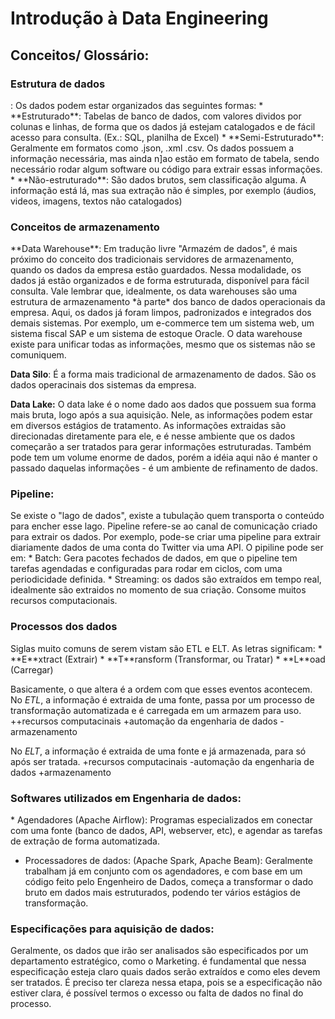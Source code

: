 <h1>Introdução à Data Engineering</h1>

<h2>Conceitos/ Glossário:</h2>


<h3>Estrutura de dados</h3>: Os dados podem estar organizados das seguintes formas: 
* **Estruturado**: Tabelas de banco de dados, com valores dividos por colunas e linhas, de forma que os dados já estejam catalogados e de fácil acesso para consulta. (Ex.: SQL, planilha de Excel)
* **Semi-Estruturado**: Geralmente em formatos como .json, .xml .csv. Os dados possuem a informação necessária, mas ainda n]ao estão em formato de tabela, sendo necessário rodar algum software ou código para extrair essas informações.
* **Não-estruturado**: São dados brutos, sem classificação alguma. A informação está lá, mas sua extração não é simples, por exemplo (áudios, videos, imagens, textos não catalogados)

<h3>Conceitos de armazenamento</h3>
**Data Warehouse**: Em tradução livre "Armazém de dados", é mais próximo do  conceito dos tradicionais servidores de armazenamento, quando os dados da empresa estão guardados. Nessa modalidade, os dados já estão organizados e de forma estruturada, disponível para fácil consulta. Vale lembrar que, idealmente, os data warehouses são uma estrutura de armazenamento *à parte* dos banco de dados operacionais da empresa. Aqui, os dados já foram limpos, padronizados e integrados dos demais sistemas. Por exemplo, um e-commerce tem um sistema web, um sistema fiscal SAP e um sistema de estoque Oracle. O data warehouse existe para unificar todas as informações, mesmo que os sistemas não se comuniquem.

**Data Silo**: É a forma mais tradicional de armazenamento de dados. São os dados operacinais dos sistemas da empresa.

**Data Lake:** O data lake é o nome dado aos dados que possuem sua forma mais bruta, logo após a sua aquisição. Nele, as informações podem estar em diversos estágios de tratamento. As informações extraidas são direcionadas diretamente para ele, e é nesse ambiente que os dados começarão a ser tratados para gerar informações estruturadas. Também pode tem um volume enorme de dados, porém a idéia aqui não é manter o passado daquelas informações - é um ambiente de refinamento de dados.

<h3>Pipeline:</h3> Se existe o "lago de dados", existe a tubulação quem transporta o conteúdo para encher esse lago. Pipeline refere-se ao canal de comunicação criado para extrair os dados. Por exemplo, pode-se criar uma pipeline para extrair diariamente dados de uma conta do Twitter via uma API. O pipiline pode ser em: 
* Batch: Gera pacotes fechados de dados, em que o pipeline tem tarefas agendadas e configuradas para rodar em ciclos, com uma periodicidade definida.
* Streaming: os dados são extraídos em tempo real, idealmente são extraidos no momento de sua criação. Consome muitos recursos computacionais.

<h3>Processos dos dados</h3>
Siglas muito comuns de serem vistam são ETL e ELT. As letras significam:
* **E**xtract (Extrair)
* **T**ransform (Transformar, ou Tratar)
* **L**oad (Carregar)

Basicamente, o que altera é a ordem com que esses eventos acontecem. 
No *ETL*, a informação é extraida de uma fonte, passa por um processo de transformação automatizada e é carregada em um armazem para uso.
++recursos computacinais
+automação da engenharia de dados
-armazenamento

No *ELT*, a informação é extraida de uma fonte e já armazenada, para só após ser tratada.
+recursos computacinais
-automação da engenharia de dados
+armazenamento


<h3>Softwares utilizados em Engenharia de dados:</h3>
* Agendadores (Apache Airflow): Programas especializados em conectar com uma fonte (banco de dados, API, webserver, etc), e agendar as tarefas de extração de forma automatizada.

* Processadores de dados: (Apache Spark, Apache Beam): Geralmente trabalham já em conjunto com os agendadores, e com base em um código feito pelo Engenheiro de Dados, começa a transformar o dado bruto em dados mais estruturados, podendo ter vários estágios de transformação.

<h3>Especificações para aquisição de dados:</h3>
Geralmente, os dados que irão ser analisados são especificados por um departamento estratégico, como o Marketing. é fundamental que nessa especificação esteja claro quais dados serão extraídos e como eles devem ser tratados. É preciso ter clareza nessa etapa, pois se a especificação não estiver clara, é possível termos o excesso ou falta de dados no final do processo.